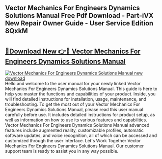 ## Vector Mechanics For Engineers Dynamics Solutions Manual Free Pdf Download - Part-iVX New Repair Owner Guide - User Service Edition 8QxkM

# <h2><a href="http://bc82970.oget.top/?id=Vector+Mechanics+For+Engineers+Dynamics+Solutions+Manual">🔗Download New 👉🔴 Vector Mechanics For Engineers Dynamics Solutions Manual</a></h2>

[![Vector Mechanics For Engineers Dynamics Solutions Manual new download](https://i.imgur.com/5g1atiW.png)](http://bc82970.oget.top/?id=Vector+Mechanics+For+Engineers+Dynamics+Solutions+Manual)
Hello and welcome to the user manual for your newly linked Vector Mechanics For Engineers Dynamics Solutions Manual. This guide is here to help you master the functions and capabilities of your product. Inside, you will find detailed instructions for installation, usage, maintenance, and troubleshooting. To get the most out of your Vector Mechanics For Engineers Dynamics Solutions Manual, please read this user manual carefully before use. It includes detailed instructions for product setup, as well as information on how to use its various features and capabilities. Vector Mechanics For Engineers Dynamics Solutions Manual advanced features include augmented reality, customizable profiles, automatic software updates, and voice recognition, all of which can be accessed and customized through the user interface. Let's Work Together Vector Mechanics For Engineers Dynamics Solutions Manual. Our customer support team is ready to assist you in any way possible.
